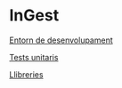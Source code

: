 # InGest

[Entorn de desenvolupament](doc/EntornDesenvolupament.md)

[Tests unitaris](doc/TestUnitari.md)

[Llibreries](doc/Llibreries.md)
